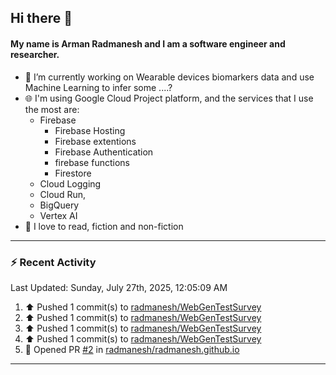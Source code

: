 ## Hi there 👋

#### My name is Arman Radmanesh and I am a software engineer and researcher.

- 🔭 I’m currently working on Wearable devices biomarkers data and use Machine Learning to infer some ....?
- 🌐 I'm using Google Cloud Project platform, and the services that I use the most are:
  - Firebase
     - Firebase Hosting
     - Firebase extentions 
     - Firebase Authentication
     - firebase functions
     - Firestore
  - Cloud Logging
  - Cloud Run,
  - BigQuery
  - Vertex AI
- 📖 I love to read, fiction and non-fiction

---

### :zap: Recent Activity

<!--START_SECTION:activity-->
<!--END_SECTION:activity-->

<!--RECENT_ACTIVITY:last_update-->
Last Updated: Sunday, July 27th, 2025, 12:05:09 AM
<!--RECENT_ACTIVITY:last_update_end-->

<!--RECENT_ACTIVITY:start-->
1. ⬆️ Pushed 1 commit(s) to [radmanesh/WebGenTestSurvey](https://github.com/radmanesh/WebGenTestSurvey)
2. ⬆️ Pushed 1 commit(s) to [radmanesh/WebGenTestSurvey](https://github.com/radmanesh/WebGenTestSurvey)
3. ⬆️ Pushed 1 commit(s) to [radmanesh/WebGenTestSurvey](https://github.com/radmanesh/WebGenTestSurvey)
4. ⬆️ Pushed 1 commit(s) to [radmanesh/WebGenTestSurvey](https://github.com/radmanesh/WebGenTestSurvey)
5. 💪 Opened PR [#2](https://github.com/radmanesh/radmanesh.github.io/pull/2) in [radmanesh/radmanesh.github.io](https://github.com/radmanesh/radmanesh.github.io)
<!--RECENT_ACTIVITY:end-->

---

<!--
**radmanesh/radmanesh** is a ✨ _special_ ✨ repository because its `README.md` (this file) appears on your GitHub profile.

Here are some ideas to get you started:

- 🔭 I’m currently working on ...
- 🌱 I’m currently learning ...
- 👯 I’m looking to collaborate on ...
- 🤔 I’m looking for help with ...
- 💬 Ask me about ...
- 📫 How to reach me: ...
- 😄 Pronouns: ...
- ⚡ Fun fact: ...
-->
